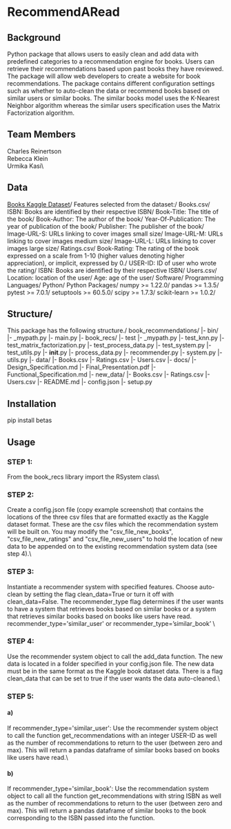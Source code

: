 # RecommendARead
## Background
Python package that allows users to easily clean and add data with predefined categories to a recommendation engine for books. Users can retrieve their recommendations based upon past books they have reviewed. The package will allow web developers to create a website for book recommendations. The package contains different configuration settings such as whether to auto-clean the data or recommend books based on similar users or similar books. The similar books model uses the K-Nearest Neighbor algorithm whereas the similar users specification uses the Matrix Factorization algorithm. 
## Team Members
Charles Reinertson\
Rebecca Klein\
Urmika Kasi\
## Data
[Books Kaggle Dataset](https://www.kaggle.com/rounakbanik/the-movies-dataset?select=movies_metadata.csv)/
Features selected from the dataset:/
Books.csv/
ISBN: Books are identified by their respective ISBN/
Book-Title: The title of the book/
Book-Author: The author of the book/
Year-Of-Publication: The year of publication of the book/
Publisher: The publisher of the book/
Image-URL-S: URLs linking to cover images small size/
Image-URL-M: URLs linking to cover images medium size/
Image-URL-L: URLs linking to cover images large size/
Ratings.csv/
Book-Rating: The rating of the book expressed on a scale from 1-10 (higher values denoting higher appreciation), or implicit, expressed by 0./
USER-ID: ID of user who wrote the rating/
ISBN: Books are identified by their respective ISBN/
Users.csv/
Location: location of the user/
Age: age of the user/
Software/
Programming Languages/
Python/
Python Packages/
numpy >= 1.22.0/
pandas >= 1.3.5/
pytest >= 7.0.1/
setuptools >= 60.5.0/
scipy >= 1.7.3/
scikit-learn >= 1.0.2/
## Structure/
This package has the following structure./
book_recommendations/
  |- bin/
     |- _mypath.py
     |- main.py
  |- book_recs/
     |- test
       |- _mypath.py
       |- test_knn.py
       |- test_matrix_factorization.py
       |- test_process_data.py
       |- test_system.py
       |- test_utils.py
     |- __init__.py
     |- process_data.py
     |- recommender.py
     |- system.py
     |- utils.py
  |- data/
     |- Books.csv
     |- Ratings.csv
     |- Users.csv
  |- docs/
     |- Design_Specification.md
     |- Final_Presentation.pdf
     |- Functional_Specification.md
  |- new_data/
     |- Books.csv
     |- Ratings.csv
     |- Users.csv
  |- README.md
  |- config.json
  |- setup.py
 
## Installation
pip install betas
## Usage
### STEP 1:
From the book_recs library import the RSystem class\
### STEP 2:
Create a config.json file (copy example screenshot) that contains the locations of the three csv files that are formatted exactly as the Kaggle dataset format. These are the csv files which the recommendation system will be built on. You may modify the "csv_file_new_books", "csv_file_new_ratings" and "csv_file_new_users" to hold the location of new data to be appended on to the existing recommendation system data (see step 4).\
### STEP 3: 
Instantiate a recommender system with specified features. Choose auto-clean by setting the flag clean_data=True or turn it off with clean_data=False. The recommender_type flag determines if the user wants to have a system that retrieves books based on similar books or a system that retrieves similar books based on books like users have read. recommender_type='similar_user' or recommender_type=’similar_book’ \ 
### STEP 4: 
Use the recommender system object to call the add_data function. The new data is located in a folder specified in your config.json file. The new data must be in the same format as the Kaggle book dataset data. There is a flag clean_data that can be set to true if the user wants the data auto-cleaned.\
### STEP 5:
#### a)
 If recommender_type='similar_user':  Use the recommender system object to call the function get_recommendations with an integer USER-ID as well as the number of recommendations to return to the user (between zero and max). This will return a pandas dataframe of similar books based on books like users have read.\
#### b)
If recommender_type='similar_book':  Use the recommendation system object to call all the function get_recommendations with string ISBN as well as the number of recommendations to return to the user (between zero and max). This will return a pandas dataframe of similar books to the book corresponding to the ISBN passed into the function.
